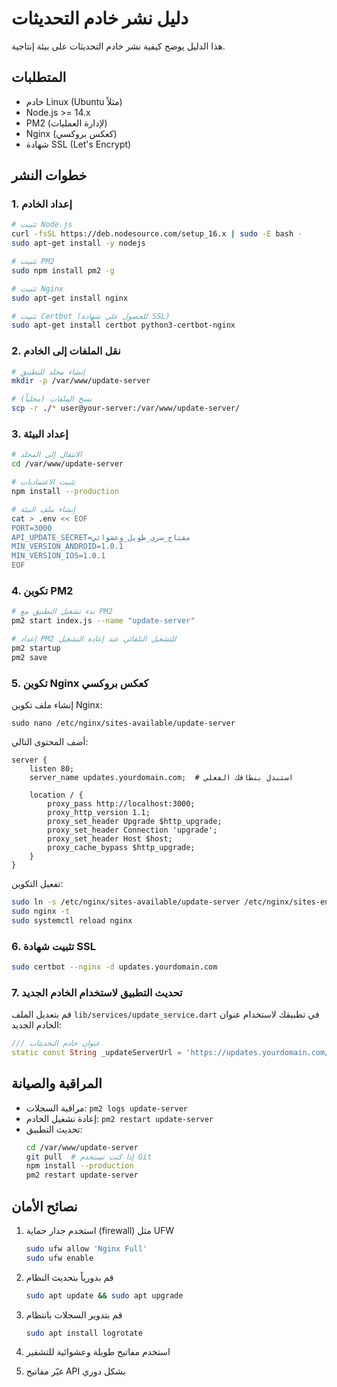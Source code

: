 # دليل نشر خادم التحديثات

هذا الدليل يوضح كيفية نشر خادم التحديثات على بيئة إنتاجية.

## المتطلبات

- خادم Linux (Ubuntu مثلاً)
- Node.js >= 14.x
- PM2 (لإدارة العمليات)
- Nginx (كعكس بروكسي)
- شهادة SSL (Let's Encrypt)

## خطوات النشر

### 1. إعداد الخادم

```bash
# تثبيت Node.js
curl -fsSL https://deb.nodesource.com/setup_16.x | sudo -E bash -
sudo apt-get install -y nodejs

# تثبيت PM2
sudo npm install pm2 -g

# تثبيت Nginx
sudo apt-get install nginx

# تثبيت Certbot (للحصول على شهادة SSL)
sudo apt-get install certbot python3-certbot-nginx
```

### 2. نقل الملفات إلى الخادم

```bash
# إنشاء مجلد للتطبيق
mkdir -p /var/www/update-server

# نسخ الملفات (محلياً)
scp -r ./* user@your-server:/var/www/update-server/
```

### 3. إعداد البيئة

```bash
# الانتقال إلى المجلد
cd /var/www/update-server

# تثبيت الاعتماديات
npm install --production

# إنشاء ملف البيئة
cat > .env << EOF
PORT=3000
API_UPDATE_SECRET=مفتاح_سري_طويل_وعشوائي
MIN_VERSION_ANDROID=1.0.1
MIN_VERSION_IOS=1.0.1
EOF
```

### 4. تكوين PM2

```bash
# بدء تشغيل التطبيق مع PM2
pm2 start index.js --name "update-server"

# إعداد PM2 للتشغيل التلقائي عند إعادة التشغيل
pm2 startup
pm2 save
```

### 5. تكوين Nginx كعكس بروكسي

إنشاء ملف تكوين Nginx:

```
sudo nano /etc/nginx/sites-available/update-server
```

أضف المحتوى التالي:

```nginx
server {
    listen 80;
    server_name updates.yourdomain.com;  # استبدل بنطاقك الفعلي

    location / {
        proxy_pass http://localhost:3000;
        proxy_http_version 1.1;
        proxy_set_header Upgrade $http_upgrade;
        proxy_set_header Connection 'upgrade';
        proxy_set_header Host $host;
        proxy_cache_bypass $http_upgrade;
    }
}
```

تفعيل التكوين:

```bash
sudo ln -s /etc/nginx/sites-available/update-server /etc/nginx/sites-enabled/
sudo nginx -t
sudo systemctl reload nginx
```

### 6. تثبيت شهادة SSL

```bash
sudo certbot --nginx -d updates.yourdomain.com
```

### 7. تحديث التطبيق لاستخدام الخادم الجديد

قم بتعديل الملف `lib/services/update_service.dart` في تطبيقك لاستخدام عنوان الخادم الجديد:

```dart
/// عنوان خادم التحديثات
static const String _updateServerUrl = 'https://updates.yourdomain.com/updates/check';
```

## المراقبة والصيانة

- مراقبة السجلات: `pm2 logs update-server`
- إعادة تشغيل الخادم: `pm2 restart update-server`
- تحديث التطبيق:
  ```bash
  cd /var/www/update-server
  git pull  # إذا كنت تستخدم Git
  npm install --production
  pm2 restart update-server
  ```

## نصائح الأمان

1. استخدم جدار حماية (firewall) مثل UFW
   ```bash
   sudo ufw allow 'Nginx Full'
   sudo ufw enable
   ```

2. قم بدورياً بتحديث النظام
   ```bash
   sudo apt update && sudo apt upgrade
   ```

3. قم بتدوير السجلات بانتظام
   ```bash
   sudo apt install logrotate
   ```

4. استخدم مفاتيح طويلة وعشوائية للتشفير
   
5. غيّر مفاتيح API بشكل دوري 